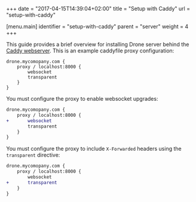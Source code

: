 +++
date = "2017-04-15T14:39:04+02:00"
title = "Setup with Caddy"
url = "setup-with-caddy"

[menu.main]
  identifier = "setup-with-caddy"
  parent = "server"
  weight = 4
+++

This guide provides a brief overview for installing Drone server behind the [Caddy webserver](https://caddyserver.com/). This is an example caddyfile proxy configuration:

```nohighlight
drone.mycomopany.com {
    proxy / localhost:8000 {
        websocket
        transparent
    }
}
```

You must configure the proxy to enable websocket upgrades:

```diff
drone.mycomopany.com {
    proxy / localhost:8000 {
+       websocket
        transparent
    }
}
```

You must configure the proxy to include `X-Forwarded` headers using the `transparent` directive:

```diff
drone.mycomopany.com {
    proxy / localhost:8000 {
        websocket
+       transparent
    }
}
```
